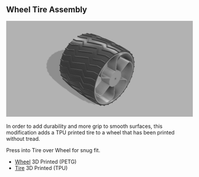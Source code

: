 ## Wheel Tire Assembly
![Tire and Wheel](/Images/Wheel_Tire_Assy.png?raw=true "Tire and Wheel")

In order to add durability and more grip to smooth surfaces, this modification adds a TPU printed tire to a wheel that has been printed without tread.
 
 Press into Tire over Wheel for snug fit.


+ [Wheel](https://github.com/jrjennings/Audacity/blob/main/3d%20Prints/Wheel.stl)  3D Printed (PETG)
+ [Tire](https://github.com/jrjennings/Audacity/blob/main/3d%20Prints/Tire.stl) 3D Printed (TPU)
